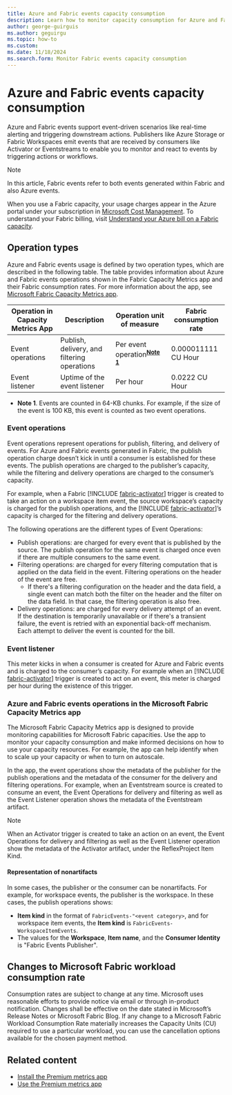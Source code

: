 ```yaml
---
title: Azure and Fabric events capacity consumption
description: Learn how to monitor capacity consumption for Azure and Fabric events.
author: george-guirguis
ms.author: geguirgu
ms.topic: how-to
ms.custom:
ms.date: 11/18/2024
ms.search.form: Monitor Fabric events capacity consumption
---
```


# Azure and Fabric events capacity consumption

Azure and Fabric events support event-driven scenarios like real-time alerting and triggering downstream actions. Publishers like Azure Storage or Fabric Workspaces emit events that are received by consumers like Activator or Eventstreams to enable you to monitor and react to events by triggering actions or workflows.

> [!NOTE]
> In this article, Fabric events refer to both events generated within Fabric and also Azure events. 

When you use a Fabric capacity, your usage charges appear in the Azure portal under your subscription in [Microsoft Cost Management](/azure/cost-management-billing/cost-management-billing-overview). To understand your Fabric billing, visit [Understand your Azure bill on a Fabric capacity](../enterprise/azure-billing.md).


## Operation types
Azure and Fabric events usage is defined by two operation types, which are described in the following table. The table provides information about Azure and Fabric events operations shown in the Fabric Capacity Metrics app and their Fabric consumption rates. For more information about the app, see [Microsoft Fabric Capacity Metrics app](../enterprise/metrics-app.md).
 

| Operation in Capacity Metrics App | Description | Operation unit of measure | Fabric consumption rate |
| --------------------------------- | ----------- | ------------------------- | ----------------------- |
| Event operations | Publish, delivery, and filtering operations | Per event operation<sup>**[Note 1](#Note-1)**</sup> | 0.000011111 CU Hour |
| Event listener | Uptime of the event listener | Per hour | 0.0222 CU Hour |

* <a id="Note-1"></a>**Note 1**. Events are counted in 64-KB chunks. For example, if the size of the event is 100 KB, this event is counted as two event operations.

### Event operations

Event operations represent operations for publish, filtering, and delivery of events. For Azure and Fabric events generated in Fabric, the publish operation charge doesn’t kick in until a consumer is established for these events. The publish operations are charged to the publisher’s capacity, while the filtering and delivery operations are charged to the consumer’s capacity.
 
For example, when a Fabric [!INCLUDE [fabric-activator](../real-time-intelligence/includes/fabric-activator.md)] trigger is created to take an action on a workspace item event, the source workspace’s capacity is charged for the publish operations, and the [!INCLUDE [fabric-activator](../real-time-intelligence/includes/fabric-activator.md)]’s capacity is charged for the filtering and delivery operations. 

The following operations are the different types of Event Operations:
-	Publish operations: are charged for every event that is published by the source. The publish operation for the same event is charged once even if there are multiple consumers to the same event.
-	Filtering operations: are charged for every filtering computation that is applied on the data field in the event. Filtering operations on the header of the event are free.
    - If there's a filtering configuration on the header and the data field, a single event can match both the filter on the header and the filter on the data field. In that case, the filtering operation is also free.
-	Delivery operations: are charged for every delivery attempt of an event. If the destination is temporarily unavailable or if there's a transient failure, the event is retried with an exponential back-off mechanism. Each attempt to deliver the event is counted for the bill.

### Event listener 
This meter kicks in when a consumer is created for Azure and Fabric events and is charged to the consumer’s capacity. For example when an [!INCLUDE [fabric-activator](../real-time-intelligence/includes/fabric-activator.md)] trigger is created to act on an event, this meter is charged per hour during the existence of this trigger.

### Azure and Fabric events operations in the Microsoft Fabric Capacity Metrics app

The Microsoft Fabric Capacity Metrics app is designed to provide monitoring capabilities for Microsoft Fabric capacities. Use the app to monitor your capacity consumption and make informed decisions on how to use your capacity resources. For example, the app can help identify when to scale up your capacity or when to turn on autoscale.

In the app, the event operations show the metadata of the publisher for the publish operations and the metadata of the consumer for the delivery and filtering operations. For example, when an Eventstream source is created to consume an event, the Event Operations for delivery and filtering as well as the Event Listener operation shows the metadata of the Eventstream artifact.

> [!NOTE]
> When an Activator trigger is created to take an action on an event, the Event Operations for delivery and filtering as well as the Event Listener operation show the metadata of the Activator artifact, under the ReflexProject Item Kind.

#### Representation of nonartifacts
In some cases, the publisher or the consumer can be nonartifacts. For example, for workspace events, the publisher is the workspace. In these cases, the publish operations shows:
-  **Item kind** in the format of `FabricEvents-"<event category>`, and for workspace item events, the **Item kind** is `FabricEvents-WorkspaceItemEvents`.
-  The values for the **Workspace**, **Item name**, and the **Consumer Identity** is "Fabric Events Publisher".


## Changes to Microsoft Fabric workload consumption rate 
Consumption rates are subject to change at any time. Microsoft uses reasonable efforts to provide notice via email or through in-product notification. Changes shall be effective on the date stated in Microsoft’s Release Notes or Microsoft Fabric Blog. If any change to a Microsoft Fabric Workload Consumption Rate materially increases the Capacity Units (CU) required to use a particular workload, you can use the cancellation options available for the chosen payment method. 

## Related content 

- [Install the Premium metrics app](/power-bi/enterprise/service-premium-install-app)
- [Use the Premium metrics app](/power-bi/enterprise/service-premium-metrics-app)
